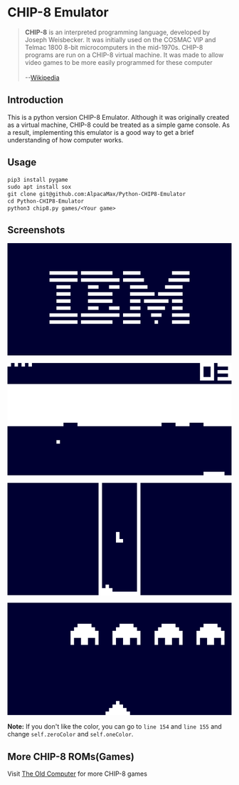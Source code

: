 # CHIP-8 Emulator

> **CHIP-8** is an interpreted programming language, developed by Joseph Weisbecker. It was initially used on the COSMAC VIP and Telmac 1800 8-bit microcomputers in the mid-1970s. CHIP-8 programs are run on a CHIP-8 virtual machine. It was made to allow video games to be more easily programmed for these computer             
<br>--[Wikipedia](https://en.wikipedia.org/wiki/Chip-8)

## Introduction

This is a python version CHIP-8 Emulator. Although it was originally created as a virtual machine, CHIP-8 could be treated as a simple game console. As a result, implementing this emulator is a good way to get a brief understanding of how computer works.

## Usage

```
pip3 install pygame
sudo apt install sox
git clone git@github.com:AlpacaMax/Python-CHIP8-Emulator
cd Python-CHIP8-Emulator
python3 chip8.py games/<Your game>
```

## Screenshots

![IBM Logo](screenshots/IBMLogo.png)

![Bricks](screenshots/Bricks.png)

![Tetris](screenshots/Tetris.png)

![Space Invader](screenshots/SpaceInvader.png)

**Note:** If you don't like the color, you can go to `line 154` and `line 155` and change `self.zeroColor` and `self.oneColor`.

## More CHIP-8 ROMs(Games)

Visit [The Old Computer](https://www.theoldcomputer.com/roms/index.php?folder=Chip-8/Chip-8/Games) for more CHIP-8 games